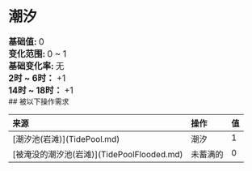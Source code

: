 # 潮汐  
  
<div style="font-size:1.2em"><b>基础值: </b> 0 </div>  
<div style="font-size:1.2em"><b>变化范围: </b> 0 ~ 1 </div>  
<div style="font-size:1.2em"><b>基础变化率: </b> 无 </div>  
<div style="font-size:1.2em"><b>2时 ~ 6时： </b>+1 </div>  
<div style="font-size:1.2em"><b>14时 ~ 18时： </b>+1 </div>  
## 被以下操作需求  
<table class="table table-bordered" data-toggle="table"  ><thead style=""><tr ><th  style="text-align:left;vertical-align:top;"  >来源</th><th  style="text-align:left;vertical-align:top;"  >操作</th><th  style="text-align:left;vertical-align:top;"  data-sortable="true"  >值</th></tr></thead><tr ><td  style="text-align:left;vertical-align:top;"  >[潮汐池(岩滩)](TidePool.md)</td><td  style="text-align:left;vertical-align:top;"  >潮汐</td><td  style="text-align:left;vertical-align:top;"  >1</td></tr><tr ><td  style="text-align:left;vertical-align:top;"  >[被淹没的潮汐池(岩滩)](TidePoolFlooded.md)</td><td  style="text-align:left;vertical-align:top;"  >未蓄满的</td><td  style="text-align:left;vertical-align:top;"  >0</td></tr></tbody></table>  
  


<script>document.title="潮汐 - 卡牌生存百科 Card Survival Wiki";</script>